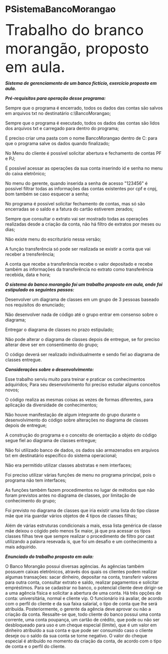# PSistemaBancoMorangao
<font size="200">Trabalho do branco morangão, proposto em aula.</font>

 <b><i>Sistema de gerenciamento de um banco fictício, exercício proposto em aula.</i></b>





 <b><i> Pré-requisitos para operação desse programa: </i></b>



Sempre que o programa é encerrado, todos os dados das contas são salvos em arquivos txt no destinatário c:\BancoMorangao; 

Sempre que o programa é executado, todos os dados das contas são lidos dos arquivos txt e carregado para dentro do programa; 

É preciso criar uma pasta com o nome BancoMorangao dentro de C: para que o programa salve os dados quando finalizado; 

No Menu do cliente é possível solicitar abertura e fechamento de contas PF e PJ;

É possível acessar as operações da sua conta inserindo id e senha no menu do caixa eletrônico;

No menu do gerente, quando inserida a senha de acesso "123456" é possível filtrar todas as informações das contas existentes por cpf e cnpj, bom também se caso esquecer a senha;

No programa é possível solicitar fechamento de contas, mas só são encerradas se o saldo e a fatura do cartão estiverem zerados;

Sempre que consultar o extrato vai ser mostrado todas as operações realizadas desde a criação da conta, não há filtro de extratos por meses ou dias;

Não existe menu do escriturário nessa versão;

A função transferência só pode ser realizada se existir a conta que vai receber a trensferência;

A conta que recebe a transferência recebe o valor depositado e recebe também as informações da transferência no extrato como transferência recebida, data e hora;






 <b><i>O sistema do banco morangão foi um trabalho proposto em aula, onde foi estipulado os seguintes passos:</i></b>



Desenvolver um diagrama de classes em um grupo de 3 pessoas baseado nos requisitos do enunciado;

Não desenvolver nada de código até o grupo entrar em consenso sobre o diagrama;

Entregar o diagrama de classes no prazo estipulado;

Não pode alterar o diagrama de classes depois de entregue, se for preciso alterar deve ser em consentimento do grupo;

O código deverá ser realizado individualmente e sendo fiel ao diagrama de classes entregue.



 <b><i>Considerações sobre o desenvolvimento:</i></b>



Esse trabalho serviu muito para treinar e praticar os conhecimentos adquiridos; Para seu desenvolvimento foi preciso estudar alguns conceitos novos;

O código realiza as mesmas coisas as vezes de formas diferentes, para aplicação da diversidade de conhecimentos;

Não houve manifestação de algum integrante do grupo durante o desenvolvimento do código sobre alterações no diagrama de classes depois de entregue;

A construção do programa e o conceito de orientação a objeto do código segue fiel ao diagrama de classes entregue;

Não foi utilizado banco de dados, os dados são armazenados em arquivos txt em destinatário específico do sistema operacional;

Não era permitido utilizar classes abstratas e nem interfaces;

Foi preciso utilizar várias funções de menu no programa principal, pois o programa não tem interfaces;

As funções também fazem procedimentos no lugar de métodos que não foram previstos antes no diagrama de classes, por limitação de conhecimento do grupo;

Foi previsto no diagrama de classes que iria existir uma lista do tipo classe mãe que iria guardar vários objetos de 4 tipos de classes filhas;

Além de várias estruturas condicionais a mais, essa lista genérica de classe mãe deixou o cógido pelo menos 5x maior, já que pra acessar os tipos classes filhas teve que sempre realizar o procedimento de filtro por cast utilizando a palavra resevada is, que foi um desafio e um conhecimento a mais adquirido.





 <b><i>Enunciado do trabalho proposto em aula:</i></b>



O Banco Morangão possui diversas agências. As agências também possuem caixas eletrônicos, através dos quais os clientes podem realizar algumas transações: sacar dinheiro, depositar na conta, transferir valores para outra conta, consultar extrato e saldo, realizar pagamentos e solicitar empréstimos. Para se cadastrar no banco, o potencial cliente deve dirigir-se a uma agência física e solicitar a abertura de uma conta. Há três opções de conta: universitária, normal e cliente vip. O funcionário irá avaliar, de acordo com o perfil do cliente e da sua faixa salarial, o tipo de conta que lhe será atribuída. Posteriormente, o gerente da agência deve aprovar ou não a criação da conta. Ressalte-se que, todo cliente do banco possui uma conta corrente, uma conta poupança, um cartão de crédito, que pode ou não ser desbloqueado para uso e um cheque especial (limite), que é um valor em dinheiro atribuído a sua conta e que pode ser consumido caso o cliente deseje ou o saldo da sua conta se torne negativo. O valor do cheque especial é atribuído no momento da criação da conta, de acordo com o tipo de conta e o perfil do cliente.
